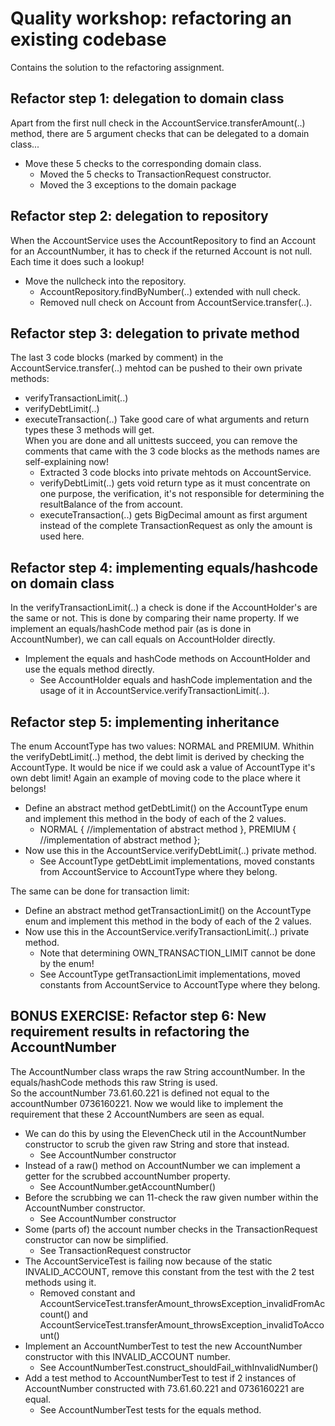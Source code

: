# Quality workshop: refactoring an existing codebase
Contains the solution to the refactoring assignment.

## Refactor step 1: delegation to domain class
Apart from the first null check in the AccountService.transferAmount(..) method, there are 5 argument checks that can be delegated to a domain class...
- Move these 5 checks to the corresponding domain class. 
  - Moved the 5 checks to TransactionRequest constructor.
  - Moved the 3 exceptions to the domain package

## Refactor step 2: delegation to repository
When the AccountService uses the AccountRepository to find an Account for an AccountNumber, it has to check if the returned Account is not null. Each time it does such a lookup!
- Move the nullcheck into the repository.
  - AccountRepository.findByNumber(..) extended with null check.
  - Removed null check on Account from AccountService.transfer(..).

## Refactor step 3: delegation to private method
The last 3 code blocks (marked by comment) in the AccountService.transfer(..) mehtod can be pushed to their own private methods:
- verifyTransactionLimit(..)
- verifyDebtLimit(..)
- executeTransaction(..)
Take good care of what arguments and return types these 3 methods will get.  
When you are done and all unittests succeed, you can remove the comments that came with the 3 code blocks as the methods names are self-explaining now!
  - Extracted 3 code blocks into private mehtods on AccountService.
  - verifyDebtLimit(..) gets void return type as it must concentrate on one purpose, the verification, it's not responsible for determining the resultBalance of the from account.
  - executeTransaction(..) gets BigDecimal amount as first argument instead of the complete TransactionRequest as only the amount is used here.

## Refactor step 4: implementing equals/hashcode on domain class
In the verifyTransactionLimit(..) a check is done if the AccountHolder's are the same or not. This is done by comparing their name property. If we implement an equals/hashCode method pair (as is done in AccountNumber), we can call equals on AccountHolder directly.
- Implement the equals and hashCode methods on AccountHolder and use the equals method directly.
  - See AccountHolder equals and hashCode implementation and the usage of it in AccountService.verifyTransactionLimit(..).

## Refactor step 5: implementing inheritance
The enum AccountType has two values: NORMAL and PREMIUM. Whithin the verifyDebtLimit(..) method, the debt limit is derived by checking the AccountType.
It would be nice if we could ask a value of AccountType it's own debt limit! Again an example of moving code to the place where it belongs!
- Define an abstract method getDebtLimit() on the AccountType enum and implement this method in the body of each of the 2 values.
  - NORMAL { //implementation of abstract method }, PREMIUM { //implementation of abstract method }; 
- Now use this in the AccountService.verifyDebtLimit(..) private method.
  - See AccountType getDebtLimit implementations, moved constants from AccountService to AccountType where they belong.
  
The same can be done for transaction limit:
- Define an abstract method getTransactionLimit() on the AccountType enum and implement this method in the body of each of the 2 values.
- Now use this in the AccountService.verifyTransactionLimit(..) private method.
  - Note that determining OWN_TRANSACTION_LIMIT cannot be done by the enum!
  - See AccountType getTransactionLimit implementations, moved constants from AccountService to AccountType where they belong.

## BONUS EXERCISE: Refactor step 6: New requirement results in refactoring the AccountNumber
The AccountNumber class wraps the raw String accountNumber. In the equals/hashCode methods this raw String is used.  
So the accountNumber 73.61.60.221 is defined not equal to the accountNumber 0736160221. 
Now we would like to implement the requirement that these 2 AccountNumbers are seen as equal.
- We can do this by using the ElevenCheck util in the AccountNumber constructor to scrub the given raw String and store that instead.
  - See AccountNumber constructor
- Instead of a raw() method on AccountNumber we can implement a getter for the scrubbed accountNumber property.
  - See AccountNumber.getAccountNumber()
- Before the scrubbing we can 11-check the raw given number within the AccountNumber constructor.
  - See AccountNumber constructor
- Some (parts of) the account number checks in the TransactionRequest constructor can now be simplified.
  - See TransactionRequest constructor
- The AccountServiceTest is failing now because of the static INVALID_ACCOUNT, remove this constant from the test with the 2 test methods using it.
  - Removed constant and AccountServiceTest.transferAmount_throwsException_invalidFromAccount() and AccountServiceTest.transferAmount_throwsException_invalidToAccount()
- Implement an AccountNumberTest to test the new AccountNumber constructor with this INVALID_ACCOUNT number.
  - See AccountNumberTest.construct_shouldFail_withInvalidNumber()
- Add a test method to AccountNumberTest to test if 2 instances of AccountNumber constructed with 73.61.60.221 and 0736160221 are equal.
  - See AccountNumberTest tests for the equals method.